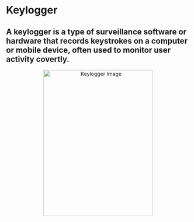 # Keylogger

## A keylogger is a type of surveillance software or hardware that records keystrokes on a computer or mobile device, often used to monitor user activity covertly.


<p align="center">
  <img src="./images/keylogger.png" alt="Keylogger Image" width="300" height="400">
</p>



